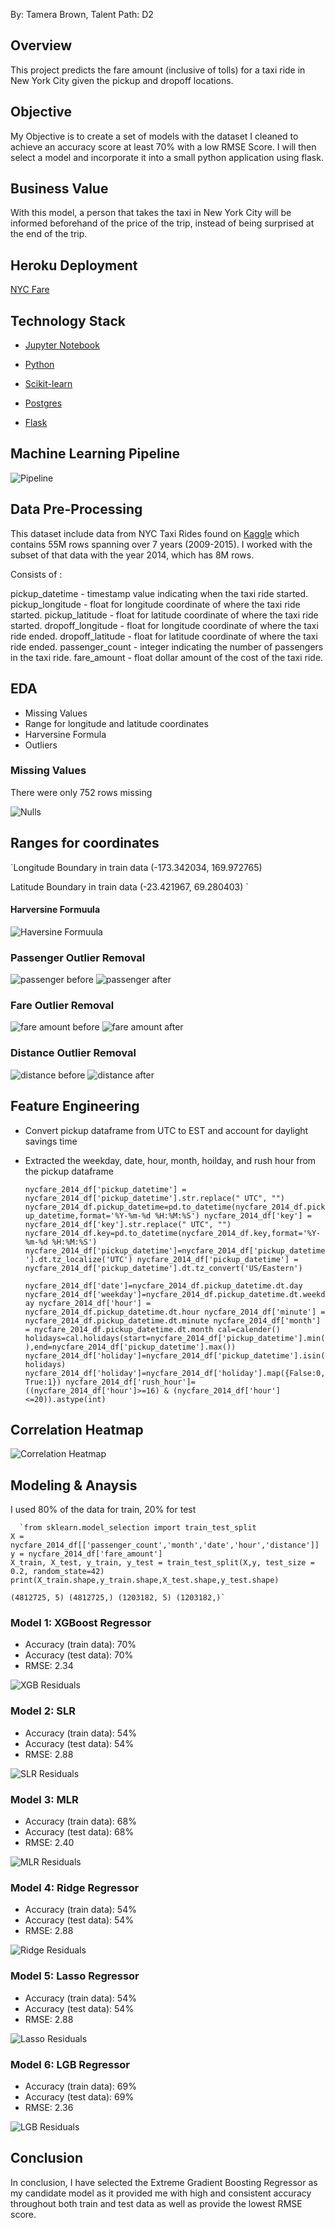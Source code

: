 
By: Tamera Brown, Talent Path: D2

## Overview

This project predicts the fare amount (inclusive of tolls) for a taxi ride in New York City given the pickup and dropoff locations. 

## Objective

My Objective is to create a set of models with the dataset I cleaned to achieve an accuracy score at least 70% with a low RMSE Score. I will then select a model and incorporate it into a small python application using flask.

## Business Value

With this model, a person that takes the taxi in New York City will be informed beforehand of the price of the trip, instead of being surprised at the end of the trip.



## Heroku Deployment

[NYC Fare](https://nyc-taxi-fare-predict.herokuapp.com/)


## Technology Stack

* [Jupyter Notebook](https://jupyter.org/) 

* [Python](https://www.python.org/)

* [Scikit-learn](https://scikit-learn.org/stable/)

* [Postgres](https://www.postgresql.org/)

* [Flask](https://flask.palletsprojects.com/en/2.0.x/)

  


## Machine Learning Pipeline

![Pipeline](images/Pipeline.png)


## Data Pre-Processing

This dataset include data from NYC Taxi Rides found on [Kaggle](https://www.kaggle.com/c/new-york-city-taxi-fare-prediction/overview) which contains 55M rows spanning over 7 years (2009-2015). I worked with the subset of that data with the year 2014, which has 8M rows.

Consists of :

pickup_datetime - timestamp value indicating when the taxi ride started.
pickup_longitude - float for longitude coordinate of where the taxi ride started.
pickup_latitude - float for latitude coordinate of where the taxi ride started.
dropoff_longitude - float for longitude coordinate of where the taxi ride ended.
dropoff_latitude - float for latitude coordinate of where the taxi ride ended.
passenger_count - integer indicating the number of passengers in the taxi ride.
fare_amount - float dollar amount of the cost of the taxi ride. 



## EDA
- Missing Values
- Range for longitude and latitude coordinates
- Harversine Formula
- Outliers



### Missing Values

There were only 752 rows missing 

![Nulls](/images/nulls.PNG)

## Ranges for coordinates

`Longitude Boundary in train data
(-173.342034, 169.972765)

Latitude Boundary in train data
(-23.421967, 69.280403)
`


#### Harversine Formuula

![Haversine Formuula](images/haversine%20formula.png) 
	
	

### Passenger Outlier Removal

![passenger before](images/passenger%20before.png)  ![passenger after](images/passenger%20after.png)


### Fare Outlier Removal

![fare amount before](images/fare%20amount%20before.png)  ![fare amount after](images/fare_amount%20after.png)



### Distance Outlier Removal

![distance before](images/distance%20before.png)  ![distance after](images/distance%20after.png)



## Feature Engineering

- Convert pickup dataframe from UTC to EST and account for daylight savings time
- Extracted the weekday, date, hour, month, hoilday, and rush hour from the pickup dataframe

	`nycfare_2014_df['pickup_datetime'] = nycfare_2014_df['pickup_datetime'].str.replace(" UTC", "")
	nycfare_2014_df.pickup_datetime=pd.to_datetime(nycfare_2014_df.pickup_datetime,format='%Y-%m-%d %H:%M:%S')
	nycfare_2014_df['key'] = nycfare_2014_df['key'].str.replace(" UTC", "")
	nycfare_2014_df.key=pd.to_datetime(nycfare_2014_df.key,format='%Y-%m-%d %H:%M:%S')
	nycfare_2014_df['pickup_datetime']=nycfare_2014_df['pickup_datetime'].dt.tz_localize('UTC')
	nycfare_2014_df['pickup_datetime'] = nycfare_2014_df['pickup_datetime'].dt.tz_convert('US/Eastern')`

	`nycfare_2014_df['date']=nycfare_2014_df.pickup_datetime.dt.day
	nycfare_2014_df['weekday']=nycfare_2014_df.pickup_datetime.dt.weekday
	nycfare_2014_df['hour'] = nycfare_2014_df.pickup_datetime.dt.hour
	nycfare_2014_df['minute'] = nycfare_2014_df.pickup_datetime.dt.minute
	nycfare_2014_df['month'] = nycfare_2014_df.pickup_datetime.dt.month
	cal=calender()
	holidays=cal.holidays(start=nycfare_2014_df['pickup_datetime'].min(),end=nycfare_2014_df['pickup_datetime'].max())
	nycfare_2014_df['holiday']=nycfare_2014_df['pickup_datetime'].isin(holidays)
	nycfare_2014_df['holiday']=nycfare_2014_df['holiday'].map({False:0,True:1})
	nycfare_2014_df['rush_hour']=((nycfare_2014_df['hour']>=16) & (nycfare_2014_df['hour']<=20)).astype(int)`

 
  
## Correlation Heatmap

 ![Correlation Heatmap](images/corr%20map.png)
 
 

 
  
## Modeling & Anaysis
 
 I used 80% of the data for train, 20% for test
 
      `from sklearn.model_selection import train_test_split
	X = nycfare_2014_df[['passenger_count','month','date','hour','distance']]
	y = nycfare_2014_df['fare_amount']
	X_train, X_test, y_train, y_test = train_test_split(X,y, test_size = 0.2, random_state=42)
	print(X_train.shape,y_train.shape,X_test.shape,y_test.shape)
	
	(4812725, 5) (4812725,) (1203182, 5) (1203182,)`
  

### Model 1: XGBoost Regressor
 
 - Accuracy (train data): 70%       				
 - Accuracy (test data): 70%                 
 - RMSE: 2.34

![XGB Residuals](images/XGB%20Res.png)
 
### Model 2: SLR
 								    
 - Accuracy (train data): 54%
 - Accuracy (test data): 54%
 - RMSE: 2.88

![SLR Residuals](images/SLR%20res.png)

### Model 3: MLR

 - Accuracy (train data): 68%
 - Accuracy (test data): 68%
 - RMSE: 2.40
 
 ![MLR Residuals](images/MLR%20res.png)

### Model 4: Ridge Regressor

- Accuracy (train data): 54%
- Accuracy (test data): 54%
- RMSE: 2.88

![Ridge Residuals](images/ridge%20res.png)

### Model 5: Lasso Regressor

- Accuracy (train data): 54%
- Accuracy (test data): 54%
- RMSE: 2.88

![Lasso Residuals](images/Lasso%20res.png)

### Model 6: LGB Regressor

- Accuracy (train data): 69%
- Accuracy (test data): 69%
- RMSE: 2.36

![LGB Residuals](images/LGB%20res.png)


## Conclusion

In conclusion, I have selected the Extreme Gradient Boosting Regressor as my candidate model as it provided me with high and consistent accuracy throughout both train and test data as well as provide the lowest RMSE score.
